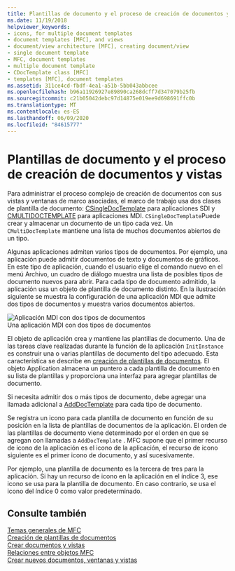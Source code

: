```yaml
---
title: Plantillas de documento y el proceso de creación de documentos y vistas
ms.date: 11/19/2018
helpviewer_keywords:
- icons, for multiple document templates
- document templates [MFC], and views
- document/view architecture [MFC], creating document/view
- single document template
- MFC, document templates
- multiple document template
- CDocTemplate class [MFC]
- templates [MFC], document templates
ms.assetid: 311ce4cd-fbdf-4ea1-a51b-5bb043abbcee
ms.openlocfilehash: b96a11926927e89890ca268dcff7d347079b25fb
ms.sourcegitcommit: c21b05042debc97d14875e019ee9d698691ffc0b
ms.translationtype: MT
ms.contentlocale: es-ES
ms.lasthandoff: 06/09/2020
ms.locfileid: "84615777"
---
```

# <a name="document-templates-and-the-documentview-creation-process"></a>Plantillas de documento y el proceso de creación de documentos y vistas

Para administrar el proceso complejo de creación de documentos con sus vistas y ventanas de marco asociadas, el marco de trabajo usa dos clases de plantilla de documento: [CSingleDocTemplate](reference/csingledoctemplate-class.md) para aplicaciones SDI y [CMULTIDOCTEMPLATE](reference/cmultidoctemplate-class.md) para aplicaciones MDI. `CSingleDocTemplate`Puede crear y almacenar un documento de un tipo cada vez. Un `CMultiDocTemplate` mantiene una lista de muchos documentos abiertos de un tipo.

Algunas aplicaciones admiten varios tipos de documentos. Por ejemplo, una aplicación puede admitir documentos de texto y documentos de gráficos. En este tipo de aplicación, cuando el usuario elige el comando nuevo en el menú Archivo, un cuadro de diálogo muestra una lista de posibles tipos de documento nuevos para abrir. Para cada tipo de documento admitido, la aplicación usa un objeto de plantilla de documento distinto. En la ilustración siguiente se muestra la configuración de una aplicación MDI que admite dos tipos de documentos y muestra varios documentos abiertos.

![Aplicación MDI con dos tipos de documentos](../mfc/media/vc387h1.gif "Aplicación MDI con dos tipos de documentos") <br/>
Una aplicación MDI con dos tipos de documentos

El objeto de aplicación crea y mantiene las plantillas de documento. Una de las tareas clave realizadas durante la función de la aplicación `InitInstance` es construir una o varias plantillas de documento del tipo adecuado. Esta característica se describe en [creación de plantillas de documentos](document-template-creation.md). El objeto Application almacena un puntero a cada plantilla de documento en su lista de plantillas y proporciona una interfaz para agregar plantillas de documento.

Si necesita admitir dos o más tipos de documento, debe agregar una llamada adicional a [AddDocTemplate](reference/cwinapp-class.md#adddoctemplate) para cada tipo de documento.

Se registra un icono para cada plantilla de documento en función de su posición en la lista de plantillas de documentos de la aplicación. El orden de las plantillas de documento viene determinado por el orden en que se agregan con llamadas a `AddDocTemplate` . MFC supone que el primer recurso de icono de la aplicación es el icono de la aplicación, el recurso de icono siguiente es el primer icono de documento, y así sucesivamente.

Por ejemplo, una plantilla de documento es la tercera de tres para la aplicación. Si hay un recurso de icono en la aplicación en el índice 3, ese icono se usa para la plantilla de documento. En caso contrario, se usa el icono del índice 0 como valor predeterminado.

## <a name="see-also"></a>Consulte también

[Temas generales de MFC](general-mfc-topics.md)<br/>
[Creación de plantillas de documentos](document-template-creation.md)<br/>
[Crear documentos y vistas](document-view-creation.md)<br/>
[Relaciones entre objetos MFC](relationships-among-mfc-objects.md)<br/>
[Crear nuevos documentos, ventanas y vistas](creating-new-documents-windows-and-views.md)
